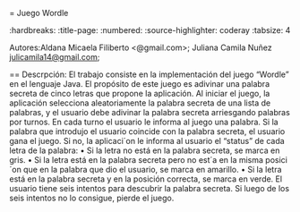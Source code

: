= Juego Wordle

:hardbreaks:
:title-page:
:numbered:
:source-highlighter: coderay
:tabsize: 4

Autores:Aldana Micaela Filiberto <@gmail.com>; Juliana Camila Nuñez <julicamila14@gmail.com>;

== Descrpción:
 El trabajo consiste en la implementación del  juego “Wordle” en el lenguaje Java.
 El propósito de este juego es adivinar una palabra secreta de cinco letras que propone la aplicación. Al iniciar
el juego, la aplicación selecciona aleatoriamente la palabra secreta de una lista de palabras, y
el usuario debe adivinar la palabra secreta arriesgando palabras por turnos.
En cada turno el usuario le informa al juego una palabra. Si la palabra que introdujo el usuario coincide
con la palabra secreta, el usuario gana el juego. Si no, la aplicaci´on le informa al usuario el
“status” de cada letra de la palabra:
• Si la letra no está en la palabra secreta, se marca en gris.
• Si la letra está en la palabra secreta pero no est´a en la misma posici´on que en la palabra
que dio el usuario, se marca en amarillo.
• Si la letra está en la palabra secreta y en la posición correcta, se marca en verde.
El usuario tiene seis intentos para descubrir la palabra secreta. Si luego de los seis intentos
no lo consigue, pierde el juego.
